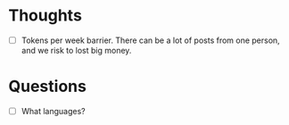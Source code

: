 # Thoughts
- [ ] Tokens per week barrier. There can be a lot of posts from one person, and we risk to lost big money.
# Questions
- [ ] What languages?